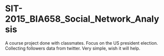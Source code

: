 # SIT-2015_BIA658_Social_Network_Analysis
A course project done with classmates. Focus on the US president election. Collecting followers data from twitter. 
Very simple, wish it will help. 


